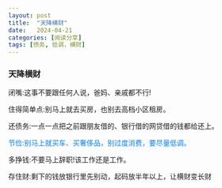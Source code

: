 ```yaml
---
layout: post
title:  "天降横财"
date:   2024-04-21
categories: [阅读分享]
tags: [债务, 低调，横财]  
---
```


### 天降横财

闭嘴:这事不要跟任何人说，爸妈、亲戚都不行!

住得简单点:别马上就去买房，也别去高档小区租房。

还债务:一点一点把之前跟朋友借的、银行借的网贷借的钱都给还上。

<font color="#007fff">节俭:别马上就买车、买奢侈品，别过度消费，要尽量低调。</font>

多挣钱:不要马上辞职!该工作还是工作。

存住财:剩下的钱放银行里先别动，起码放半年以上，让横财变长财
